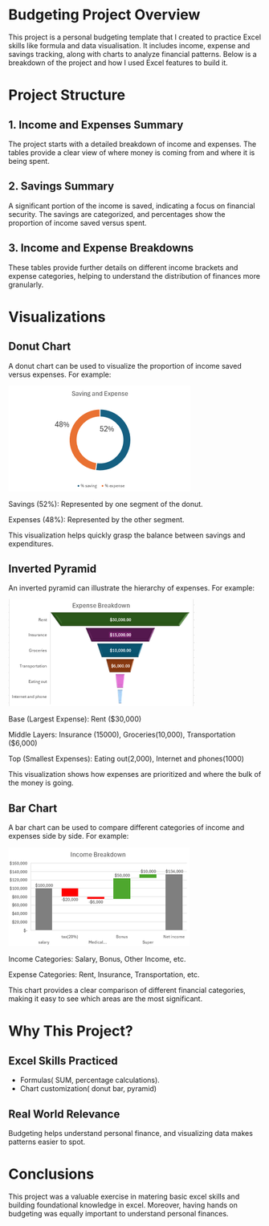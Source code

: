 # Budgeting Project Overview

This project is a personal budgeting template that I created to practice Excel skills like formula and data visualisation. It includes income, expense and savings tracking, along with charts to analyze financial patterns. Below is a breakdown of the project and how I used Excel features to build it.

# Project Structure

## 1. Income and Expenses Summary
The project starts with a detailed breakdown of income and expenses. The tables provide a clear view of where money is coming from and where it is being spent.

## 2. Savings Summary
A significant portion of the income is saved, indicating a focus on financial security. The savings are categorized, and percentages show the proportion of income saved versus spent.

## 3. Income and Expense Breakdowns
These tables provide further details on different income brackets and expense categories, helping to understand the distribution of finances more granularly.

# Visualizations

## Donut Chart
A donut chart can be used to visualize the proportion of income saved versus expenses. For example:

![image alt](https://github.com/bbudha77/Excel-project/blob/09312bcaa75dbd49f8adf266ae6b9f554cde8661/Screenshot%202025-02-25%20131943.png)

Savings (52%): Represented by one segment of the donut.

Expenses (48%): Represented by the other segment.

This visualization helps quickly grasp the balance between savings and expenditures.

## Inverted Pyramid
An inverted pyramid can illustrate the hierarchy of expenses. For example:

![image alt](https://github.com/bbudha77/Excel-project/blob/7fb3ceec02dc4076bd8bdb39409f622cdf984702/Screenshot%202025-02-25%20133017.png)

Base (Largest Expense): Rent ($30,000)

Middle Layers: Insurance (15000), Groceries(10,000), Transportation ($6,000)

Top (Smallest Expenses): Eating out(2,000),  Internet and phones(1000)

This visualization shows how expenses are prioritized and where the bulk of the money is going.

## Bar Chart
A bar chart can be used to compare different categories of income and expenses side by side. For example:

![image alt](https://github.com/bbudha77/Excel-project/blob/fae870a2fc8f499807d81eb61fbf0045b9daf31c/Screenshot%202025-02-25%20131924.png)

Income Categories: Salary, Bonus, Other Income, etc.

Expense Categories: Rent, Insurance, Transportation, etc.

This chart provides a clear comparison of different financial categories, making it easy to see which areas are the most significant.

# Why This Project?

## Excel Skills Practiced
- Formulas( SUM, percentage calculations).
- Chart customization( donut bar, pyramid)
  
 ## Real World Relevance
  Budgeting helps understand personal finance, and visualizing data makes patterns easier to spot.

  # Conclusions
  This project was a valuable exercise in matering basic excel skills and building foundational knowledge in excel. Moreover, having hands on budgeting was equally important to understand personal finances.
